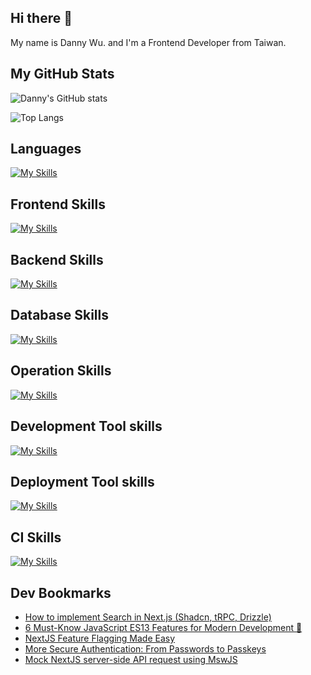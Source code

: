 
## Hi there 👋
My name is Danny Wu. and I'm a Frontend Developer from Taiwan.

## My GitHub Stats
![Danny's GitHub stats](https://github-readme-stats.vercel.app/api?username=danny101201&show_icons=true&count_private=true&theme=react)

![Top Langs](https://github-readme-stats.vercel.app/api/top-langs/?username=danny101201&layout=compact&theme=react)


## Languages
[![My Skills](https://skillicons.dev/icons?i=js,html,css,ts,react,nodejs)](https://skillicons.dev)

## Frontend Skills

[![My Skills](https://skillicons.dev/icons?i=react,materialui,tailwind,sass,bootstrap,redux,vite,nextjs)](https://skillicons.dev)

## Backend Skills

[![My Skills](https://skillicons.dev/icons?i=express,nodejs,graphql,nestjs)](https://skillicons.dev)

## Database Skills

[![My Skills](https://skillicons.dev/icons?i=mongodb,redis,mysql,postgres,prisma)](https://skillicons.dev)

## Operation Skills

[![My Skills](https://skillicons.dev/icons?i=docker,git,githubactions,linux,vim,nginx)](https://skillicons.dev)

## Development Tool skills

[![My Skills](https://skillicons.dev/icons?i=github,git,vscode,webpack)](https://skillicons.dev)

## Deployment Tool skills

[![My Skills](https://skillicons.dev/icons?i=vercel,netlify)](https://skillicons.dev)


## CI Skills

[![My Skills](https://skillicons.dev/icons?i=gitlab)](https://skillicons.dev)


## Dev Bookmarks
<!-- daily.dev BOOKMARKS:START -->
- [How to implement Search in Next.js &lpar;Shadcn, tRPC, Drizzle&rpar;](https://app.daily.dev/posts/7cMM9IX9h?utm_source=rss&utm_medium=bookmarks&utm_campaign=NRtczkLiNqtGyKkglwy1k)
- [6 Must-Know JavaScript ES13 Features for Modern Development 🚀](https://app.daily.dev/posts/3KFtK9Xzd?utm_source=rss&utm_medium=bookmarks&utm_campaign=NRtczkLiNqtGyKkglwy1k)
- [NextJS Feature Flagging Made Easy](https://app.daily.dev/posts/jy5P0KH5K?utm_source=rss&utm_medium=bookmarks&utm_campaign=NRtczkLiNqtGyKkglwy1k)
- [More Secure Authentication: From Passwords to Passkeys](https://app.daily.dev/posts/BsNiLztpr?utm_source=rss&utm_medium=bookmarks&utm_campaign=NRtczkLiNqtGyKkglwy1k)
- [Mock NextJS server-side API request using MswJS](https://app.daily.dev/posts/AbfVeeV2E?utm_source=rss&utm_medium=bookmarks&utm_campaign=NRtczkLiNqtGyKkglwy1k)
<!-- daily.dev BOOKMARKS:END -->
